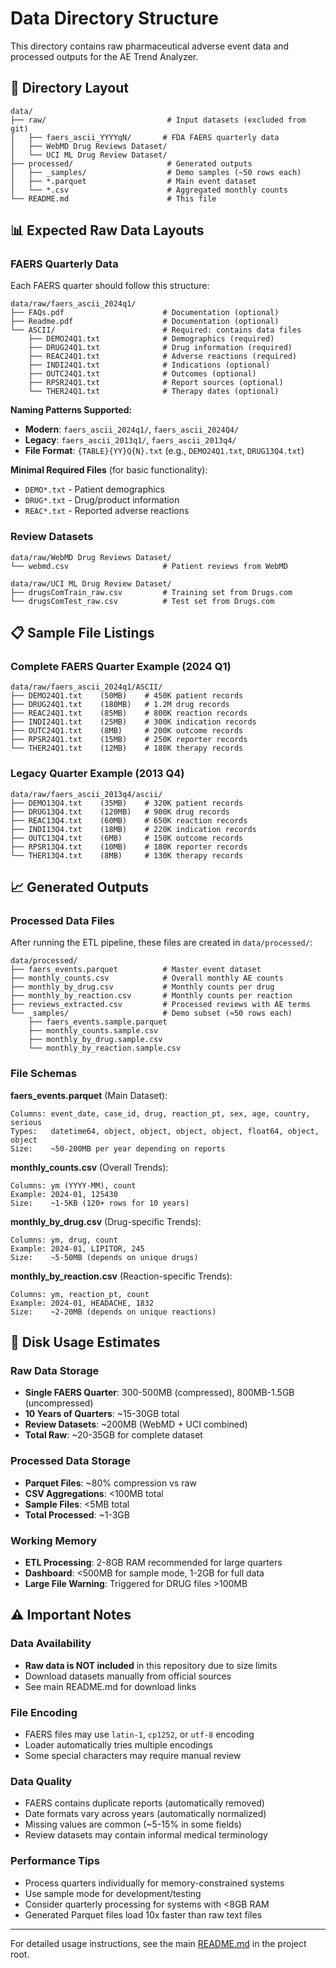 # Data Directory Structure

This directory contains raw pharmaceutical adverse event data and processed outputs for the AE Trend Analyzer.

## 📁 Directory Layout

```
data/
├── raw/                           # Input datasets (excluded from git)
│   ├── faers_ascii_YYYYqN/       # FDA FAERS quarterly data
│   ├── WebMD Drug Reviews Dataset/
│   └── UCI ML Drug Review Dataset/
├── processed/                     # Generated outputs 
│   ├── _samples/                  # Demo samples (~50 rows each)
│   ├── *.parquet                  # Main event dataset
│   └── *.csv                      # Aggregated monthly counts
└── README.md                      # This file
```

## 📊 Expected Raw Data Layouts

### FAERS Quarterly Data

Each FAERS quarter should follow this structure:

```
data/raw/faers_ascii_2024q1/
├── FAQs.pdf                      # Documentation (optional)
├── Readme.pdf                    # Documentation (optional)  
└── ASCII/                        # Required: contains data files
    ├── DEMO24Q1.txt              # Demographics (required)
    ├── DRUG24Q1.txt              # Drug information (required)
    ├── REAC24Q1.txt              # Adverse reactions (required)
    ├── INDI24Q1.txt              # Indications (optional)
    ├── OUTC24Q1.txt              # Outcomes (optional)
    ├── RPSR24Q1.txt              # Report sources (optional)
    └── THER24Q1.txt              # Therapy dates (optional)
```

**Naming Patterns Supported:**
- **Modern**: `faers_ascii_2024q1/`, `faers_ascii_2024Q4/`
- **Legacy**: `faers_ascii_2013q1/`, `faers_ascii_2013q4/`
- **File Format**: `{TABLE}{YY}Q{N}.txt` (e.g., `DEMO24Q1.txt`, `DRUG13Q4.txt`)

**Minimal Required Files** (for basic functionality):
- `DEMO*.txt` - Patient demographics
- `DRUG*.txt` - Drug/product information  
- `REAC*.txt` - Reported adverse reactions

### Review Datasets

```
data/raw/WebMD Drug Reviews Dataset/
└── webmd.csv                     # Patient reviews from WebMD

data/raw/UCI ML Drug Review Dataset/
├── drugsComTrain_raw.csv         # Training set from Drugs.com
└── drugsComTest_raw.csv          # Test set from Drugs.com
```

## 📋 Sample File Listings

### Complete FAERS Quarter Example (2024 Q1)
```
data/raw/faers_ascii_2024q1/ASCII/
├── DEMO24Q1.txt    (50MB)    # 450K patient records
├── DRUG24Q1.txt    (180MB)   # 1.2M drug records  
├── REAC24Q1.txt    (85MB)    # 800K reaction records
├── INDI24Q1.txt    (25MB)    # 300K indication records
├── OUTC24Q1.txt    (8MB)     # 200K outcome records
├── RPSR24Q1.txt    (15MB)    # 250K reporter records
└── THER24Q1.txt    (12MB)    # 180K therapy records
```

### Legacy Quarter Example (2013 Q4)
```
data/raw/faers_ascii_2013q4/ascii/
├── DEMO13Q4.txt    (35MB)    # 320K patient records
├── DRUG13Q4.txt    (120MB)   # 900K drug records
├── REAC13Q4.txt    (60MB)    # 650K reaction records
├── INDI13Q4.txt    (18MB)    # 220K indication records
├── OUTC13Q4.txt    (6MB)     # 150K outcome records
├── RPSR13Q4.txt    (10MB)    # 180K reporter records
└── THER13Q4.txt    (8MB)     # 130K therapy records
```

## 📈 Generated Outputs

### Processed Data Files

After running the ETL pipeline, these files are created in `data/processed/`:

```
data/processed/
├── faers_events.parquet          # Master event dataset
├── monthly_counts.csv            # Overall monthly AE counts
├── monthly_by_drug.csv           # Monthly counts per drug
├── monthly_by_reaction.csv       # Monthly counts per reaction  
├── reviews_extracted.csv         # Processed reviews with AE terms
└── _samples/                     # Demo subset (≈50 rows each)
    ├── faers_events.sample.parquet
    ├── monthly_counts.sample.csv
    ├── monthly_by_drug.sample.csv
    └── monthly_by_reaction.sample.csv
```

### File Schemas

**faers_events.parquet** (Main Dataset):
```
Columns: event_date, case_id, drug, reaction_pt, sex, age, country, serious
Types:   datetime64, object, object, object, object, float64, object, object
Size:    ~50-200MB per year depending on reports
```

**monthly_counts.csv** (Overall Trends):
```
Columns: ym (YYYY-MM), count
Example: 2024-01, 125430
Size:    ~1-5KB (120+ rows for 10 years)
```

**monthly_by_drug.csv** (Drug-specific Trends):
```
Columns: ym, drug, count  
Example: 2024-01, LIPITOR, 245
Size:    ~5-50MB (depends on unique drugs)
```

**monthly_by_reaction.csv** (Reaction-specific Trends):
```
Columns: ym, reaction_pt, count
Example: 2024-01, HEADACHE, 1832
Size:    ~2-20MB (depends on unique reactions)
```

## 💾 Disk Usage Estimates

### Raw Data Storage
- **Single FAERS Quarter**: 300-500MB (compressed), 800MB-1.5GB (uncompressed)
- **10 Years of Quarters**: ~15-30GB total
- **Review Datasets**: ~200MB (WebMD + UCI combined)
- **Total Raw**: ~20-35GB for complete dataset

### Processed Data Storage  
- **Parquet Files**: ~80% compression vs raw
- **CSV Aggregations**: <100MB total
- **Sample Files**: <5MB total
- **Total Processed**: ~1-3GB

### Working Memory
- **ETL Processing**: 2-8GB RAM recommended for large quarters
- **Dashboard**: <500MB for sample mode, 1-2GB for full data
- **Large File Warning**: Triggered for DRUG files >100MB

## ⚠️ Important Notes

### Data Availability
- **Raw data is NOT included** in this repository due to size limits
- Download datasets manually from official sources
- See main README.md for download links

### File Encoding
- FAERS files may use `latin-1`, `cp1252`, or `utf-8` encoding
- Loader automatically tries multiple encodings
- Some special characters may require manual review

### Data Quality
- FAERS contains duplicate reports (automatically removed)
- Date formats vary across years (automatically normalized)  
- Missing values are common (~5-15% in some fields)
- Review datasets may contain informal medical terminology

### Performance Tips
- Process quarters individually for memory-constrained systems
- Use sample mode for development/testing
- Consider quarterly processing for systems with <8GB RAM
- Generated Parquet files load 10x faster than raw text files

---

For detailed usage instructions, see the main [README.md](../README.md) in the project root.
